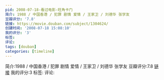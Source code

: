 ```yaml
---
pid: 2008-07-18-看过电影-旺角卡门
简介: 1988 / 中国香港 / 犯罪 剧情 爱情 / 王家卫 / 刘德华 张学友
豆瓣评分: '7.8'
链接: https://movie.douban.com/subject/1304624/
创建时间: '2008-07-18 15:08:10'
我的评分: '3'
标签:
评论:
tags: [douban]
categories: [timeline]
---
```

简介:1988 / 中国香港 / 犯罪 剧情 爱情 / 王家卫 / 刘德华 张学友
豆瓣评分:7.8
[链接](https://movie.douban.com/subject/1304624/)
我的评分:3
标签:
评论:
